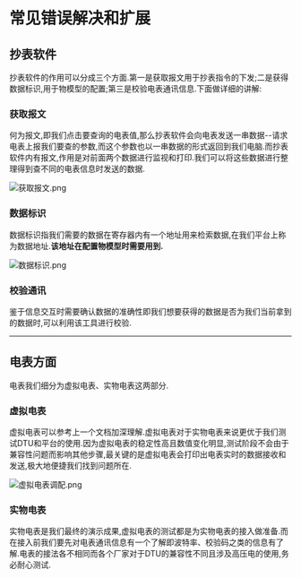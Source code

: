 # 常见错误解决和扩展

## 抄表软件
抄表软件的作用可以分成三个方面.第一是获取报文用于抄表指令的下发;二是获得数据标识,用于物模型的配置;第三是校验电表通讯信息.下面做详细的讲解:

### 获取报文
何为报文,即我们点击要查询的电表值,那么抄表软件会向电表发送一串数据--请求电表上报我们要查的参数,而这个参数也以一串数据的形式返回到我们电脑.而抄表软件内有报文,作用是对前面两个数据进行监视和打印.我们可以将这些数据进行整理得到查不同的电表信息时发送的数据.

![获取报文.png](http://dgiot-1253666439.cos.ap-shanghai-fsi.myqcloud.com/shuwa_tech/zh/blog/study/real-meter/%E8%8E%B7%E5%8F%96%E6%8A%A5%E6%96%87.png)

### 数据标识
数据标识指我们需要的数据在寄存器内有一个地址用来检索数据,在我们平台上称为数据地址.**该地址在配置物模型时需要用到.**

![数据标识.png](http://dgiot-1253666439.cos.ap-shanghai-fsi.myqcloud.com/shuwa_tech/zh/blog/study/real-meter/%E6%95%B0%E6%8D%AE%E6%A0%87%E8%AF%86.png)

### 校验通讯
鉴于信息交互时需要确认数据的准确性即我们想要获得的数据是否为我们当前拿到的数据时,可以利用该工具进行校验.

-------------------------------
## 电表方面
电表我们细分为虚拟电表、实物电表这两部分.

### 虚拟电表
虚拟电表可以参考上一个文档加深理解.虚拟电表对于实物电表来说更优于我们测试DTU和平台的使用.因为虚拟电表的稳定性高且数值变化明显,测试阶段不会由于兼容性问题而影响其他步骤,最关键的是虚拟电表会打印出电表实时的数据接收和发送,极大地便捷我们找到问题所在.

![虚拟电表调配.png](http://dgiot-1253666439.cos.ap-shanghai-fsi.myqcloud.com/shuwa_tech/zh/blog/study/real-meter/%E8%99%9A%E6%8B%9F%E7%94%B5%E8%A1%A8%E8%B0%83%E9%85%8D.png)

### 实物电表
实物电表是我们最终的演示成果,虚拟电表的测试都是为实物电表的接入做准备.而在接入前我们要先对电表通讯信息有一个了解即波特率、校验码之类的信息有了解.电表的接法各不相同而各个厂家对于DTU的兼容性不同且涉及高压电的使用,务必耐心测试.





